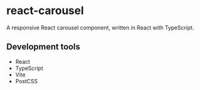 # react-carousel
A responsive React carousel component, written in React with TypeScript.

## Development tools
- React
- TypeScript
- Vite
- PostCSS

